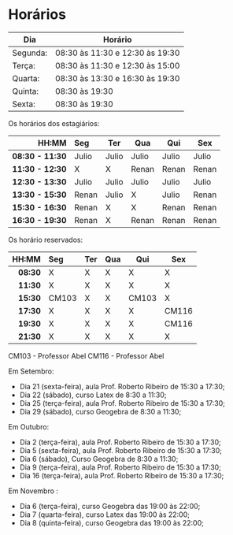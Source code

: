 # Horários

Dia      | Horário
-------- | -------
Segunda: | 08:30 às 11:30 e 12:30 às 19:30
Terça:   | 08:30 às 11:30 e 12:30 às 15:00
Quarta:  | 08:30 às 13:30 e 16:30 às 19:30
Quinta:  | 08:30 às 19:30
Sexta:   | 08:30 às 19:30

Os horários dos estagiários:


HH:MM | Seg | Ter | Qua | Qui | Sex
--: | :--- | --- | --- | --- | ---
**08:30 - 11:30** | Julio | Julio | Julio | Julio | Julio
**11:30 - 12:30** |   X   |   X   | Renan | Renan | Renan
**12:30 - 13:30** | Julio | Julio | Julio | Julio | Julio
**13:30 - 15:30** | Renan | Julio |   X   | Julio | Renan
**15:30 - 16:30** | Renan |   X   |   X   | Renan | Renan
**16:30 - 19:30** | Renan |   X   | Renan | Renan | Renan

Os horário reservados:

 HH:MM     |  Seg  |  Ter  |  Qua  |  Qui  | Sex
  --:      | :---  |  ---  |  ---  |  ---  | ---
 **08:30** |   X   |   X   |   X   |   X   |   X
 **11:30** |   X   |   X   |   X   |   X   |   X
 **15:30** | CM103 |   X   |   X   | CM103 |   X
 **17:30** |   X   |   X   |   X   |   X   | CM116
 **19:30** |   X   |   X   |   X   |   X   | CM116
 **21:30** |   X   |   X   |   X   |   X   |   X


CM103 - Professor Abel
CM116 - Professor Abel

Em Setembro:
- Dia 21 (sexta-feira), aula Prof. Roberto Ribeiro de 15:30 a 17:30;
- Dia 22 (sábado), curso Latex de 8:30 a 11:30;
- Dia 25 (terça-feira), aula Prof. Roberto Ribeiro de 15:30 a 17:30;
- Dia 29 (sábado), curso Geogebra de 8:30 a 11:30;

Em Outubro:
- Dia 2 (terça-feira), aula Prof. Roberto Ribeiro de 15:30 a 17:30;
- Dia 5 (sexta-feira), aula Prof. Roberto Ribeiro de 15:30 a 17:30;
- Dia 6 (sábado), Curso Geogebra de 8:30 a 11:30;
- Dia 9 (terça-feira), aula Prof. Roberto Ribeiro de 15:30 a 17:30;
- Dia 16 (terça-feira), aula Prof. Roberto Ribeiro de 15:30 a 17:30;

Em Novembro :
- Dia 6 (terça-feira), curso Geogebra das 19:00 às 22:00;
- Dia 7 (quarta-feira), curso Latex das 19:00 às 22:00;
- Dia 8 (quinta-feira), curso Geogebra das 19:00 às 22:00;
